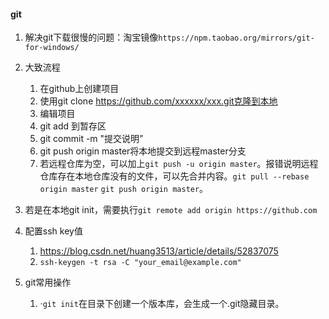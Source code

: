 #### git

1. 解决git下载很慢的问题：淘宝镜像`https://npm.taobao.org/mirrors/git-for-windows/`

2. 大致流程
   1. 在github上创建项目
   2. 使用git clone https://github.com/xxxxxx/xxx.git克隆到本地
   3. 编辑项目
   4. git add 到暂存区
   5. git commit -m "提交说明”
   6. git push origin master将本地提交到远程master分支
   7. 若远程仓库为空，可以加上`git push -u origin master`。报错说明远程仓库存在本地仓库没有的文件，可以先合并内容。`git pull --rebase origin master`   `git push origin master`。
3. 若是在本地git init，需要执行`git remote add origin https://github.com`
4. 配置ssh key值
   1. https://blog.csdn.net/huang3513/article/details/52837075
   2. `ssh-keygen -t rsa -C "your_email@example.com"`

5. git常用操作
   1. ·`git init`在目录下创建一个版本库，会生成一个.git隐藏目录。